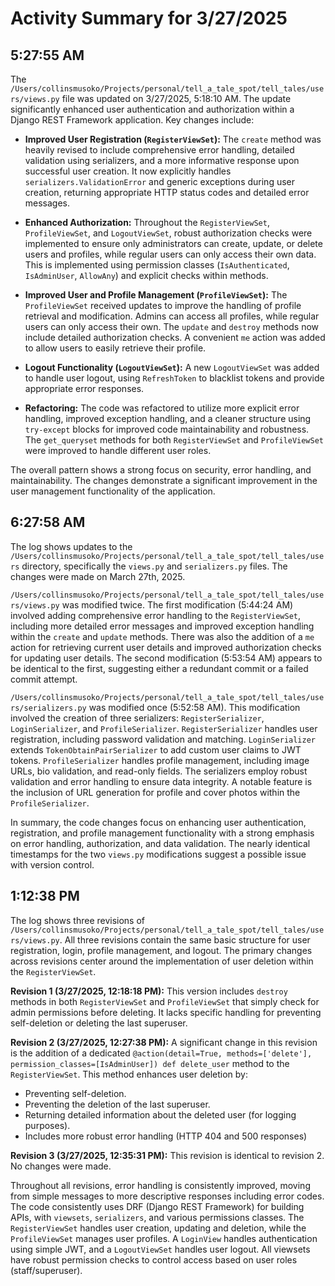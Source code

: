 # Activity Summary for 3/27/2025

## 5:27:55 AM
The `/Users/collinsmusoko/Projects/personal/tell_a_tale_spot/tell_tales/users/views.py` file was updated on 3/27/2025, 5:18:10 AM.  The update significantly enhanced user authentication and authorization within a Django REST Framework application.  Key changes include:

* **Improved User Registration (`RegisterViewSet`):** The `create` method was heavily revised to include comprehensive error handling, detailed validation using serializers, and a more informative response upon successful user creation.  It now explicitly handles `serializers.ValidationError` and generic exceptions during user creation, returning appropriate HTTP status codes and detailed error messages.

* **Enhanced Authorization:**  Throughout the `RegisterViewSet`, `ProfileViewSet`, and `LogoutViewSet`, robust authorization checks were implemented to ensure only administrators can create, update, or delete users and profiles, while regular users can only access their own data.  This is implemented using permission classes (`IsAuthenticated`, `IsAdminUser`, `AllowAny`) and explicit checks within methods.

* **Improved User and Profile Management (`ProfileViewSet`):** The `ProfileViewSet`  received updates to improve the handling of profile retrieval and modification.  Admins can access all profiles, while regular users can only access their own.  The `update` and `destroy` methods now include detailed authorization checks.  A convenient `me` action was added to allow users to easily retrieve their profile.

* **Logout Functionality (`LogoutViewSet`):** A new `LogoutViewSet` was added to handle user logout, using `RefreshToken` to blacklist tokens and provide appropriate error responses.

* **Refactoring:** The code was refactored to utilize more explicit error handling, improved exception handling, and a cleaner structure using `try-except` blocks for improved code maintainability and robustness.  The `get_queryset` methods for both `RegisterViewSet` and `ProfileViewSet` were improved to handle different user roles.

The overall pattern shows a strong focus on security, error handling, and maintainability.  The changes demonstrate a significant improvement in the user management functionality of the application.


## 6:27:58 AM
The log shows updates to the `/Users/collinsmusoko/Projects/personal/tell_a_tale_spot/tell_tales/users` directory, specifically the `views.py` and `serializers.py` files.  The changes were made on March 27th, 2025.

`/Users/collinsmusoko/Projects/personal/tell_a_tale_spot/tell_tales/users/views.py` was modified twice.  The first modification (5:44:24 AM) involved adding comprehensive error handling to the `RegisterViewSet`, including more detailed error messages and improved exception handling within the `create` and `update` methods.  There was also the addition of a  `me` action for retrieving current user details and improved authorization checks for updating user details.  The second modification (5:53:54 AM) appears to be identical to the first, suggesting either a redundant commit or a failed commit attempt.

`/Users/collinsmusoko/Projects/personal/tell_a_tale_spot/tell_tales/users/serializers.py` was modified once (5:52:58 AM). This modification involved the creation of three serializers: `RegisterSerializer`, `LoginSerializer`, and `ProfileSerializer`.  `RegisterSerializer` handles user registration, including password validation and matching.  `LoginSerializer` extends `TokenObtainPairSerializer` to add custom user claims to JWT tokens. `ProfileSerializer` handles profile management, including image URLs, bio validation, and read-only fields.  The serializers employ robust validation and error handling to ensure data integrity.  A notable feature is the inclusion of URL generation for profile and cover photos within the `ProfileSerializer`.

In summary, the code changes focus on enhancing user authentication, registration, and profile management functionality with a strong emphasis on error handling, authorization, and data validation.  The nearly identical timestamps for the two `views.py` modifications suggest a possible issue with version control.


## 1:12:38 PM
The log shows three revisions of `/Users/collinsmusoko/Projects/personal/tell_a_tale_spot/tell_tales/users/views.py`.  All three revisions contain the same basic structure for user registration, login, profile management, and logout.  The primary changes across revisions center around the implementation of user deletion within the `RegisterViewSet`.

**Revision 1 (3/27/2025, 12:18:18 PM):** This version includes  `destroy` methods in both `RegisterViewSet` and `ProfileViewSet` that simply check for admin permissions before deleting.  It lacks specific handling for preventing self-deletion or deleting the last superuser.

**Revision 2 (3/27/2025, 12:27:38 PM):**  A significant change in this revision is the addition of a dedicated `@action(detail=True, methods=['delete'], permission_classes=[IsAdminUser]) def delete_user` method to the `RegisterViewSet`. This method enhances user deletion by:
* Preventing self-deletion.
* Preventing the deletion of the last superuser.
* Returning detailed information about the deleted user (for logging purposes).
* Includes more robust error handling (HTTP 404 and 500 responses)

**Revision 3 (3/27/2025, 12:35:31 PM):** This revision is identical to revision 2. No changes were made.

Throughout all revisions,  error handling is consistently improved, moving from simple messages to more descriptive responses including error codes.  The code consistently uses DRF (Django REST Framework) for building APIs, with `viewsets`, `serializers`, and various permissions classes. The `RegisterViewSet` handles user creation, updating and deletion, while the `ProfileViewSet` manages user profiles. A `LoginView` handles authentication using simple JWT, and a `LogoutViewSet` handles user logout.  All viewsets have robust permission checks to control access based on user roles (staff/superuser).

